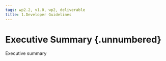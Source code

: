 ```yaml
---
tags: wp2.2, v1.0, wp2, deliverable
title: 1.Developer Guidelines
---
```


# Executive Summary {.unnumbered}

Executive summary
